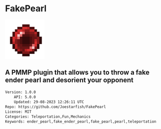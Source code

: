 # FakePearl
<img src="https://raw.githubusercontent.com/Joestarfish/FakePearl/df484b13dfb3f3705f40fdb2c88271b28bf5b8af/icon.png" width="128" height="128" />

## A PMMP plugin that allows you to throw a fake ender pearl and desorient your opponent
```properties
Version: 1.0.0
    API: 5.0.0
    Updated: 29-08-2023 12:26:11 UTC
Repo: https://github.com/Joestarfish/FakePearl
License: MIT
Categories: Teleportation,Fun,Mechanics
Keywords: ender_pearl,fake_ender_pearl,fake_pearl,pearl,teleportation
```